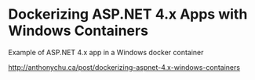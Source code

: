 # Dockerizing ASP.NET 4.x Apps with Windows Containers

Example of ASP.NET 4.x app in a Windows docker container

http://anthonychu.ca/post/dockerizing-aspnet-4.x-windows-containers

